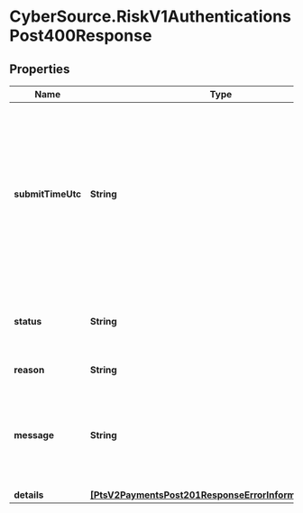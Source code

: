 # CyberSource.RiskV1AuthenticationsPost400Response

## Properties
Name | Type | Description | Notes
------------ | ------------- | ------------- | -------------
**submitTimeUtc** | **String** | Time of request in UTC. Format: &#x60;YYYY-MM-DDThh:mm:ssZ&#x60; **Example** &#x60;2016-08-11T22:47:57Z&#x60; equals August 11, 2016, at 22:47:57 (10:47:57 p.m.). The &#x60;T&#x60; separates the date and the time. The &#x60;Z&#x60; indicates UTC.  Returned by Cybersource for all services.  | [optional] 
**status** | **String** | The status for payerAuthentication 400 setup calls. Possible values are: - INVALID_REQUEST  | [optional] 
**reason** | **String** | The reason of the status.  | [optional] 
**message** | **String** | The message describing the reason of the status. Value is: - Encountered a Payer Authentication problem. Payer could not be setup.  | [optional] 
**details** | [**[PtsV2PaymentsPost201ResponseErrorInformationDetails]**](PtsV2PaymentsPost201ResponseErrorInformationDetails.md) |  | [optional] 


